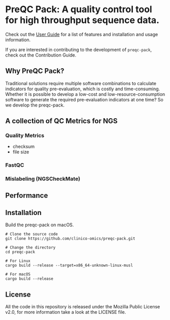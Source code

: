 # PreQC Pack: A quality control tool for high throughput sequence data.

Check out the [User Guide](https://preqc-pack.biosolver.org) for a list of features and installation and usage information.

If you are interested in contributing to the development of `preqc-pack`, check out the Contribution Guide.

## Why PreQC Pack?
Traditional solutions require multiple software combinations to calculate indicators for quality pre-evaluation, which is costly and time-consuming. Whether it is possible to develop a low-cost and low-resource-consumption software to generate the required pre-evaluation indicators at one time? So we develop the preqc-pack.

## A collection of QC Metrics for NGS
### Quality Metrics
- checksum
- file size

### FastQC

### Mislabeling (NGSCheckMate)

## Performance

## Installation
Build the preqc-pack on macOS.
```
# Clone the source code
git clone https://github.com/clinico-omics/preqc-pack.git

# Change the directory
cd preqc-pack

# For Linux
cargo build --release --target=x86_64-unknown-linux-musl

# For macOS
cargo build --release
```

## License
All the code in this repository is released under the Mozilla Public License v2.0, for more information take a look at the LICENSE file.